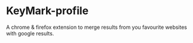 # KeyMark-profile
A chrome &amp; firefox extension to merge results from you favourite websites with google results.
